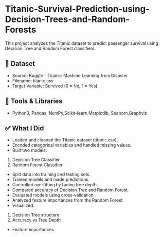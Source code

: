 # Titanic-Survival-Prediction-using-Decision-Trees-and-Random-Forests
This project analyzes the Titanic dataset to predict passenger survival using Decision Tree and Random Forest classifiers. 

## 📁 Dataset
- Source: Kaggle - Titanic: Machine Learning from Disaster
- Filename: titanic.csv
- Target Variable: Survived (0 = No, 1 = Yes)

## 🔧 Tools & Libraries
- Python3, Pandas, NumPy,Scikit-learn,Matplotlib, Seaborn,Graphviz

## ✅ What I Did
- Loaded and cleaned the Titanic dataset (titanic.csv).
- Encoded categorical variables and handled missing values.
- Built two models:
1. Decision Tree Classifier
2. Random Forest Classifier
- Split data into training and testing sets.
- Trained models and made predictions.
- Controlled overfitting by tuning tree depth.
- Compared accuracy of Decision Tree and Random Forest.
- Evaluated models using cross-validation.
- Analyzed feature importances from the Random Forest.
- Visualized:
1) Decision Tree structure
2) Accuracy vs Tree Depth
- Feature importances
